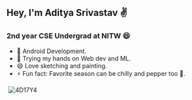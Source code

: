 ## Hey, I'm Aditya Srivastav ✌

###  2nd year CSE Undergrad at NITW 😄

- 🔭 Android Development.
- 🌱 Trying my hands on Web dev and ML. 
- 😄 Love sketching and painting.
- ⚡ Fun fact: Favorite season can be chilly and pepper too 🍕. 
<!--

Here are some ideas to get you started:

- 🔭 I’m currently working on Transformers & Generative Adversarial Networks
- 🌱 I’m currently learning Data Structures and Algorithms
- 👯 I’m looking to collaborate on ...
- 🤔 I’m looking for help with ...
- 💬 Ask me about ...
- 📫 How to reach me: ...
- 😄 Pronouns: ...
- ⚡ Fun fact: ...
-->

<!--<img src="https://github-profile-trophy.vercel.app/?username=4D17Y4&column=3&margin-w=15&margin-h=15 (https://github.com/ryo-ma/github-profile-trophy)"> -->

<p>&nbsp;<img align="center" src="https://github-readme-stats.vercel.app/api?username=4D17Y4&show_icons=true&count_private=true&theme=dark" alt="4D17Y4" /></p>
